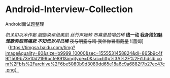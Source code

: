 # Android-Interview-Collection
Android面试题整理

*机关扣以木作躯 胭脂染卓绝美肌*
_丝竹声婉转 布幕里独唱依稀_
**线一动 我身段如魅**
***莺歌笑怨骂痛悲 不知觉岁月已稀***
~~夜与明露与晴 我伴你冒雨戴星~~
![蕾姆]（https://timgsa.baidu.com/timg?image&quality=80&size=b9999_10000&sec=1555531458824&di=865b9c4f9f1509b73e10d2199bcfe891&imgtype=0&src=http%3A%2F%2Fi1.hdslb.com%2Fbfs%2Farchive%2F6be5080b9d3089dd65e18a6c9a6882f7b27ec47c.png）

